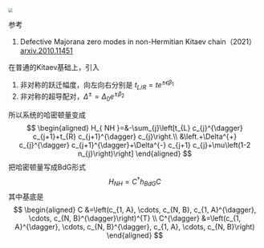 <!-- toc -->

<img src="https://jptanjing.oss-cn-beijing.aliyuncs.com/img/image-20211106032828291.png" style="zoom: 50%;" />

参考

1. Defective Majorana zero modes in non-Hermitian Kitaev chain（2021）[arxiv.2010.11451](https://arxiv.org/abs/2010.11451)

在普通的Kitaev基础上，引入

1. 非对称的跃迁幅度，向左向右分别是 $t_{L / R}=t e^{\pm \epsilon {\beta}_{1}}$ 
2. 非对称的超导配对，$\Delta^{\pm}=\Delta_{0} e^{\pm \beta_{2}}$

所以系统的哈密顿量变成
$$
\begin{aligned}
H_{ NH }=&-\sum_{j}\left[t_{L} c_{j}^{\dagger} c_{j+1}+t_{R} c_{j+1}^{\dagger} c_{j}\right.\\
&\left.+\Delta^{+} c_{j}^{\dagger} c_{j+1}^{\dagger}+\Delta^{-} c_{j+1} c_{j}+\mu\left(1-2 n_{j}\right)\right]
\end{aligned}
$$
把哈密顿量写成BdG形式
$$
H_{ NH }=C^{\dagger} h_{ BdG } C
$$
其中基底是
$$
\begin{aligned}
C &=\left(c_{1, A}, \cdots, c_{N, B}, c_{1, A}^{\dagger}, \cdots, c_{N, B}^{\dagger}\right)^{T} \\
C^{\dagger} &=\left(c_{1, A}^{\dagger}, \cdots, c_{N, B}^{\dagger}, c_{1, A}, \cdots, c_{N, B}\right)
\end{aligned}
$$

